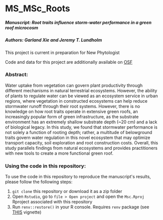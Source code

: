 # MS_MSc_Roots

##### Manuscript: Root traits influence storm-water performance in a green roof microcosm
##### Authors: Garland Xie and Jeremy T. Lundholm

This project is current in preparation for New Phytologist

Code and data for this project are additionally available on [OSF](https://osf.io/57xym/)

### Abstract: 

Water uptake from vegetation can govern plant productivity through different mechanisms in natural terrestrial ecosystems. 
However, the ability of plants to regulate water can be viewed as an ecosystem service in urban regions, where vegetation in constructed ecosystems can help reduce stormwater runoff through their root systems. 
However, there is no knowledge on how root traits operate in extensive green roofs, an increasingly popular form of green infrastructure, as the substrate environment has an extremely shallow substrate depth (~20 cm) and a lack of biological legacy. 
In this study, we found that stormwater performance is not solely a function of rooting depth; rather, a multitude of belowground traits govern water regulation in this novel ecosystem that may optimize transport capacity, soil exploration and root construction costs. 
Overall, this study parallels findings from natural ecosystems and provides practitioners with new tools to create a more functional green roof.

### Using the code in this repository:
To use the code in this repository to reproduce the manuscript's results,
please follow the following steps:
1. `git clone` this repository or download it as a zip folder
2. Open `Rstudio`, go to `file > Open project` and open the `Msc.Rproj`
Rproject associated with this repository
3. Run `renv::restore()` in your R console. Requires `renv` package (see [THIS](https://rstudio.github.io/renv/articles/renv.html) vignette)
